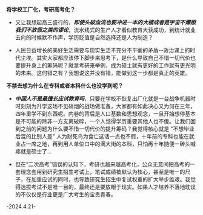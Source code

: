 **将学校工厂化，考研高考化？**

- 又让我想起高三盛行的，_**即使头破血流也要冲进一本的大楼或者是宇宙不爆照我们不放假之类的谬论**_，流水线式的生产人才看似教育大获成功，到统计就业去向的时候默不作声，学历贬值是自然选择还是人为制造？

- 人民日益增长的美好生活需要与现实生活不充分不平衡的矛盾--政治课上的时代尘埃。其实大家都应该停下脚步来思考下，是什么导致自己不惜一切代价也要提升身上的筹码呢？就拿考研来举例，成为硕士就有更好的工作就有更光明的未来。这何错之有？我想说这并没有错，能做到这一步都是真正的英雄。

**不禁去想为什么在专科或者本科什么也没学到呢？**

- _**中国人不是最擅长应试教育吗**_，只要在学校不恢复出厂化就是一台战争机器时时刻刻为升学这场不见硝烟的战场做准备，大家都有如此决心又为何在三年，四年里学不到东西呢。内卷的背后是人口基数和思想观念，一旦开始想停基本是不可能的除非一方支离破碎，一个人觉得学历重要其他人也不傻。让我们回到之前的问题为什么要不惜一切代价的提升筹码？我觉得核心就是 "不想毕业后混的比别人差" 人为财死鸟为食亡这话一点也不假，十年前的专科也能在就业占一席之地，再到用人单位口中的满大街的本科，只怕再十年随便一砖头喊疼就是硕士了…

- 但在“二次高考”错误的认知下，考研也越来越高考化，公众无意间把高考的一套理念套用到研究生招生考试上，笔试成绩被默认为核心，甚至是唯一的尺子，在加重应试的同时，也导致研究生招生中复试权重的扩大举步维艰。我觉得选拔考试不是唯一目的，最终还是要放眼于现实。如果人才培养不落地耽误的不仅仅是行业更是广大考生的宝贵青春。

-2024.4.21-